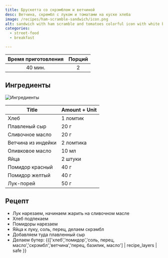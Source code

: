 ```yaml
---
title: Брускетта со скрэмблом и ветчиной
desc: Ветчина, скрембл с луком и томатами на куске хлеба
image: /recipes/ham-scramble-sandwich/icon.png
alt: sandwich with ham scramble and tomatoes colorful icon with white background
categories:
  - street-food
  - breakfast

---
```


| Время приготовления | Порций |
|:-------------------:|:------:|
|       40 мин.       |   2    |

## Ингредиенты

![Ингредиенты](/images/recipes/ham-scramble-sandwich/ingredients.png)

| Title              | Amount + Unit |
|--------------------|---------------|
| Хлеб               | 1 ломтик      |
| Плавленый сыр      | 20 г          |
| Сливочное масло    | 20 г          |
| Ветчина из индейки | 2 ломтика     |
| Оливковое масло    | 10 мл         |
| Яйца               | 2 штуки       |
| Помидор красный    | 40 г          |
| Помидор желтый     | 40 г          |
| Лук-порей          | 50 г          |

## Рецепт

- Лук нарезаем, начинаем жарить на сливочном масле
- Хлеб подпекаем
- Помидоры нарезаем
- Яйца к луку, соль, перец, делаем скрэмбл
- Добавляем туда плавленный сыр
- Делаем бутер: {{['хлеб','помидор','соль, перец, масло','скрэмбл','ветчина','перец, базилик, масло'] | recipe_layers | safe }}